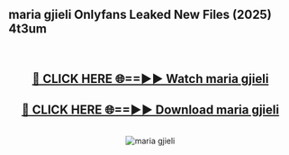 <h2>maria gjieli Onlyfans Leaked New Files (2025) 4t3um</h2>
<br>
<div align="center">
<h2><a href="https://mediafiles.top/maria_gjieli&ref=git" rel="nofollow">🔴 CLICK HERE 🌐==►► Watch maria gjieli</a></h2>
<h2><a href="https://mediafiles.top/maria_gjieli&ref=git" rel="nofollow">🔴 CLICK HERE 🌐==►► Download maria gjieli</a></h2>
<br>
<a href="https://mediafiles.top/maria_gjieli&ref=git" rel="nofollow" data-target="animated-image.originalLink"><img src="https://i.ibb.co.com/xMMVF88/686577567.gif" alt="maria gjieli" style="max-width: 100%; display: inline-block;" data-target="animated-image.originalImage"></a>
</div>
<br>
<br>